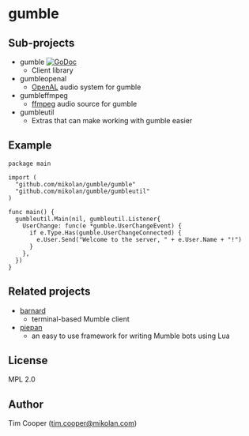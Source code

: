 # gumble

## Sub-projects

- gumble [![GoDoc](https://godoc.org/github.com/mikolan/gumble/gumble?status.svg)](https://godoc.org/github.com/mikolan/gumble/gumble)
    - Client library
- gumbleopenal
    - [OpenAL](http://kcat.strangesoft.net/openal.html) audio system for gumble
- gumbleffmpeg
    - [ffmpeg](https://www.ffmpeg.org/) audio source for gumble
- gumbleutil
    - Extras that can make working with gumble easier

## Example

    package main

    import (
      "github.com/mikolan/gumble/gumble"
      "github.com/mikolan/gumble/gumbleutil"
    )

    func main() {
      gumbleutil.Main(nil, gumbleutil.Listener{
        UserChange: func(e *gumble.UserChangeEvent) {
          if e.Type.Has(gumble.UserChangeConnected) {
            e.User.Send("Welcome to the server, " + e.User.Name + "!")
          }
        },
      })
    }

## Related projects

- [barnard](https://github.com/mikolan/barnard)
    - terminal-based Mumble client
- [piepan](https://github.com/mikolan/piepan)
    - an easy to use framework for writing Mumble bots using Lua

## License

MPL 2.0

## Author

Tim Cooper (<tim.cooper@mikolan.com>)
